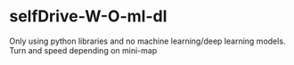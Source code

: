 # selfDrive-W-O-ml-dl
Only using python libraries and no machine learning/deep learning models. Turn and speed depending on mini-map 
